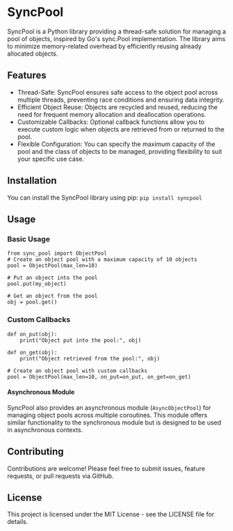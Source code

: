 # SyncPool

SyncPool is a Python library providing a thread-safe solution for managing a pool of objects, inspired by Go's sync.Pool implementation. The library aims to minimize memory-related overhead by efficiently reusing already allocated objects.

## Features

* Thread-Safe: SyncPool ensures safe access to the object pool across multiple threads, preventing race conditions and ensuring data integrity.
* Efficient Object Reuse: Objects are recycled and reused, reducing the need for frequent memory allocation and deallocation operations.
* Customizable Callbacks: Optional callback functions allow you to execute custom logic when objects are retrieved from or returned to the pool.
* Flexible Configuration: You can specify the maximum capacity of the pool and the class of objects to be managed, providing flexibility to suit your specific use case.

## Installation

You can install the SyncPool library using pip:
`pip install syncpool`

## Usage
### Basic Usage
```
from sync_pool import ObjectPool
# Create an object pool with a maximum capacity of 10 objects
pool = ObjectPool(max_len=10)

# Put an object into the pool
pool.put(my_object)

# Get an object from the pool
obj = pool.get()
```

### Custom Callbacks
```
def on_put(obj):
    print("Object put into the pool:", obj)

def on_get(obj):
    print("Object retrieved from the pool:", obj)

# Create an object pool with custom callbacks
pool = ObjectPool(max_len=10, on_put=on_put, on_get=on_get)
```

#### Asynchronous Module

SyncPool also provides an asynchronous module (`AsyncObjectPool`) for managing object pools across multiple coroutines. This module offers similar functionality to the synchronous module but is designed to be used in asynchronous contexts.

## Contributing

Contributions are welcome! Please feel free to submit issues, feature requests, or pull requests via GitHub.

## License

This project is licensed under the MIT License - see the LICENSE file for details.

